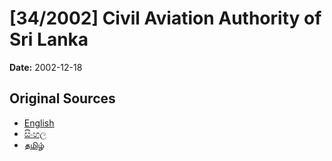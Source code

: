 # [34/2002] Civil Aviation Authority of Sri Lanka

**Date:** 2002-12-18

## Original Sources

- [English](https://documents.gov.lk/view/acts/2002/12/34-2002_E.pdf)
- [සිංහල](https://documents.gov.lk/view/acts/2002/12/34-2002_S.pdf)
- [தமிழ்](https://documents.gov.lk/view/acts/2002/12/34-2002_T.pdf)

